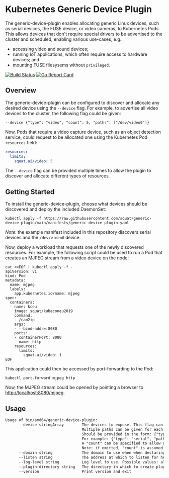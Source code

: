 # Kubernetes Generic Device Plugin

The generic-device-plugin enables allocating generic Linux devices, such as serial devices, the FUSE device, or video cameras, to Kubernetes Pods.
This allows devices that don't require special drivers to be advertised to the cluster and scheduled, enabling various use-cases, e.g.:
* accessing video and sound devices;
* running IoT applications, which often require access to hardware devices; and
* mounting FUSE filesysems without `privileged`.

[![Build Status](https://github.com/squat/generic-device-plugin/workflows/CI/badge.svg)](https://github.com/squat/generic-device-plugin/actions?query=workflow%3ACI)
[![Go Report Card](https://goreportcard.com/badge/github.com/squat/generic-device-plugin)](https://goreportcard.com/report/github.com/squat/generic-device-plugin)

## Overview

The generic-device-plugin can be configured to discover and allocate any desired device using the `--device` flag.
For example, to advertise all video devices to the cluster, the following flag could be given:
```
--device {"type": "video", "count": 5, "paths": ["/dev/video0"]}
```

Now, Pods that require a video capture device, such as an object detection service, could request to be allocated one using the Kubernetes Pod `resources` field:
```yaml
resources:
  limits:
    squat.ai/video: 5
```

The `--device` flag can be provided multiple times to allow the plugin to discover and allocate different types of resources.

## Getting Started

To install the generic-device-plugin, choose what devices should be discovered and deploy the included DaemonSet:

```shell
kubectl apply -f https://raw.githubusercontent.com/squat/generic-device-plugin/main/manifests/generic-device-plugin.yaml
```

*Note*: the example manifest included in this repository discovers serial devices and the `/dev/video0` device.

Now, deploy a workload that requests one of the newly discovered resources.
For example, the following script could be used to run a Pod that creates an MJPEG stream from a video device on the node:

```shell
cat <<EOF | kubectl apply -f -
apiVersion: v1
kind: Pod
metadata:
  name: mjpeg
  labels:
    app.kubernetes.io/name: mjpeg
spec:
  containers:
  - name: kceu
    image: squat/kubeconeu2019
    command:
    - /cam2ip
    args:
    - --bind-addr=:8080
    ports:
    - containerPort: 8080
      name: http
    resources:
      limits:
        squat.ai/video: 1
EOF
```

This application could then be accessed by port-forwarding to the Pod:

```shell
kubectl port-forward mjpeg http
```

Now, the MJPEG stream could be opened by pointing a browser to [http://localhost:8080/mjpeg](http://localhost:8080/mjpeg).


## Usage

[embedmd]:# (tmp/help.txt)
```txt
Usage of bin/amd64/generic-device-plugin:
      --device stringArray        The devices to expose. This flag can be repeated to specify multiple device types.
                                  Multiple paths can be given for each type. Paths can be globs.
                                  Should be provided in the form: {"type": "<type>", "count": <count>, "paths": ["<path-0>","<path-1>","<path-x>"]}
                                  For example: {"type": "serial", "paths": ["/dev/ttyUSB*","/dev/ttyACM*"]}
                                  A "count" can be specified to allow a discovered device to be scheduled multiple times.
                                  Note: if omitted, "count" is assumed to be 1
      --domain string             The domain to use when when declaring devices. (default "squat.ai")
      --listen string             The address at which to listen for health and metrics. (default ":8080")
      --log-level string          Log level to use. Possible values: all, debug, info, warn, error, none (default "info")
      --plugin-directory string   The directory in which to create plugin sockets. (default "/var/lib/kubelet/device-plugins/")
      --version                   Print version and exit
```
